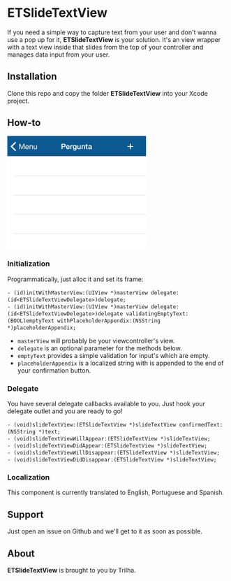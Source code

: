ETSlideTextView
========
If you need a simple way to capture text from your user and don't wanna use a pop up for it, **ETSlideTextView** is your solution. It's an view wrapper with a text view inside that slides from the top of your controller and manages data input from your user.


Installation
--------
Clone this repo and copy the folder **ETSlideTextView** into your Xcode project.

How-to
--------

![image](demo.gif)

### Initialization

Programmatically, just alloc it and set its frame:

```
- (id)initWithMasterView:(UIView *)masterView delegate:(id<ETSlideTextViewDelegate>)delegate;
- (id)initWithMasterView:(UIView *)masterView delegate:(id<ETSlideTextViewDelegate>)delegate validatingEmptyText:(BOOL)emptyText withPlaceholderAppendix:(NSString *)placeholderAppendix;
```

- `masterView` will probably be your viewcontroller's view.
- `delegate` is an optional parameter for the methods below.
- `emptyText` provides a simple validation for input's which are empty.
- `placeholderAppendix` is a localized string with is appended to the end of your confirmation button.

### Delegate

You have several delegate callbacks available to you. Just hook your delegate outlet and you are ready to go!

```
- (void)slideTextView:(ETSlideTextView *)slideTextView confirmedText:(NSString *)text;
- (void)slideTextViewWillAppear:(ETSlideTextView *)slideTextView;
- (void)slideTextViewDidAppear:(ETSlideTextView *)slideTextView;
- (void)slideTextViewWillDisappear:(ETSlideTextView *)slideTextView;
- (void)slideTextViewDidDisappear:(ETSlideTextView *)slideTextView;
```

### Localization

This component is currently translated to English, Portuguese and Spanish.

Support
--------
Just open an issue on Github and we'll get to it as soon as possible.

About
--------
**ETSlideTextView** is brought to you by Trilha.
